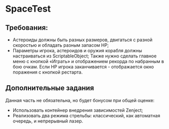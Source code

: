 # SpaceTest
 
## Требования:

- Астероиды должны быть разных размеров, двигаться с разной скоростью и обладать
разным запасом HP;
- Параметры игрока, астероидов и оружия корабля должны настраиваться из
ScriptableObject;
Также нужно сделать главное меню с кнопкой «Играть» и отображением рекорда по
набранным в бою очкам. Если HP игрока заканчивается - отображается окно поражения с
кнопкой рестарта.

## Дополнительные задания

Данная часть не обязательна, но будет бонусом при общей оценке:
- Использовать контейнер внедрения зависимостей Zenject;
- Реализовать два режима стрельбы: классический, как автоматная очередь, и
непрерывный лазер.
